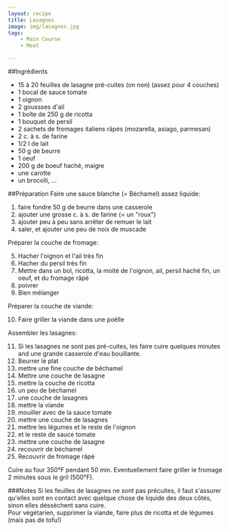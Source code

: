 ```yaml
---
layout: recipe
title: Lasagnes 
image: img/lasagnes.jpg
tags:
    - Main Course
    - Meat

---
```


##Ingrédients
* 15 à 20 feuilles de lasagne pré-cuites (on non) (assez pour 4 couches)
* 1 bocal de sauce tomate
* 1 oignon
* 2 goussses d'ail
* 1 boîte de 250 g de ricotta
* 1 bouquet de persil
* 2 sachets de fromages italiens râpés (mozarella, asiago, parmesan)
* 2 c. à s. de farine
* 1/2 l de lait
* 50 g de beurre
* 1 oeuf
* 200 g de boeuf haché, maigre
* une carotte
* un brocolli, ...

##Préparation
Faire une sauce blanche (= Béchamel) assez liquide:

1. faire fondre 50 g de beurre dans une casserole
2. ajouter une grosse c. à s. de farine (= un "roux")
3. ajouter peu à peu sans arrêter de remuer le lait
4. saler, et ajouter une peu de noix de muscade

Préparer la couche de fromage:

5. Hacher l'oignon et l'ail très fin
6. Hacher du persil très fin
7. Mettre dans un bol, ricotta, la moité de l'oignon, ail, persil haché fin, un oeuf, et du fromage râpé
8. poivrer
9. Bien mélanger

Préparer la couche de viande:

10. Faire griller la viande dans une poëlle

Assembler les lasagnes:

11. Si les lasagnes ne sont pas pré-cuites, les faire cuire quelques minutes and une grande casserole d'eau bouillante.
12. Beurrer le plat
13. mettre une fine couche de béchamel
14. Mettre une couche de lasagne
15. mettre la couche de ricotta
16. un peu de béchamel
17. une couche de lasagnes
18. mettre la viande
19. mouiller avec de la sauce tomate
20. mettre une couche de lasagnes
21. mettre les légumes et le reste de l'oignon
22. et le reste de sauce tomate
23. mettre une couche de lasagne
24. recouvrir de béchamel
25. Recouvrir de fromage râpé

Cuire au four 350°F pendant 50 min. Eventuellement faire griller le fromage 2 minutes sous le gril (500°F).

###Notes
Si les feuilles de lasagnes ne sont pas précuites, il faut s'assurer qu'elles sont en contact avec quelque chose de liquide des deux côtés, sinon elles déssèchent sans cuire.   
Pour végétarien, supprimer la viande, faire plus de ricotta et de légumes (mais pas de tofu!)




